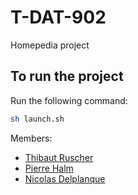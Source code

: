 # T-DAT-902
Homepedia project

## To run the project

Run the following command:

```sh
sh launch.sh
```

Members:
- [Thibaut Ruscher](https://github.com/ThibautRuscher)
- [Pierre Halm](https://github.com/Pirooooooo)
- [Nicolas Delplanque](https://github.com/ndevplanque)